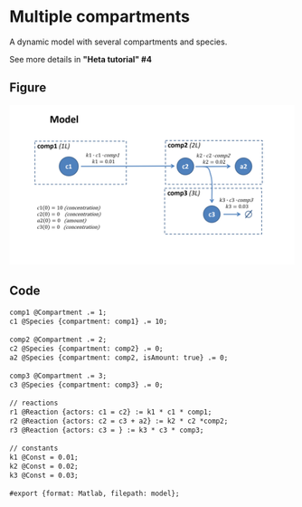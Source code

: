 # Multiple compartments

A dynamic model with several compartments and species.

See more details in **"Heta tutorial" #4**

## Figure
![multiple-compartments](https://raw.githubusercontent.com/hetalang/heta-specifications/master/cases/multiple-compartments.png)

## Code

```heta
comp1 @Compartment .= 1;
c1 @Species {compartment: comp1} .= 10;

comp2 @Compartment .= 2;
c2 @Species {compartment: comp2} .= 0;
a2 @Species {compartment: comp2, isAmount: true} .= 0;

comp3 @Compartment .= 3;
c3 @Species {compartment: comp3} .= 0;

// reactions
r1 @Reaction {actors: c1 = c2} := k1 * c1 * comp1;
r2 @Reaction {actors: c2 = c3 + a2} := k2 * c2 *comp2;
r3 @Reaction {actors: c3 = } := k3 * c3 * comp3;

// constants
k1 @Const = 0.01;
k2 @Const = 0.02;
k3 @Const = 0.03;

#export {format: Matlab, filepath: model};
```
